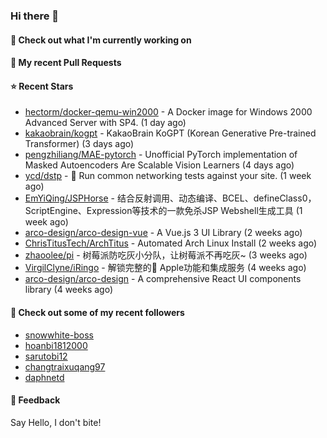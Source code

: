 ### Hi there 👋

#### 👷 Check out what I'm currently working on

#### 🔨 My recent Pull Requests


#### ⭐ Recent Stars

- [hectorm/docker-qemu-win2000](https://github.com/hectorm/docker-qemu-win2000) - A Docker image for Windows 2000 Advanced Server with SP4. (1 day ago)
- [kakaobrain/kogpt](https://github.com/kakaobrain/kogpt) - KakaoBrain KoGPT (Korean Generative Pre-trained Transformer) (3 days ago)
- [pengzhiliang/MAE-pytorch](https://github.com/pengzhiliang/MAE-pytorch) - Unofficial PyTorch implementation of Masked Autoencoders Are Scalable Vision Learners (4 days ago)
- [ycd/dstp](https://github.com/ycd/dstp) - 🧪 Run common networking tests against your site. (1 week ago)
- [EmYiQing/JSPHorse](https://github.com/EmYiQing/JSPHorse) - 结合反射调用、动态编译、BCEL、defineClass0，ScriptEngine、Expression等技术的一款免杀JSP Webshell生成工具 (1 week ago)
- [arco-design/arco-design-vue](https://github.com/arco-design/arco-design-vue) - A Vue.js 3 UI Library (2 weeks ago)
- [ChrisTitusTech/ArchTitus](https://github.com/ChrisTitusTech/ArchTitus) - Automated Arch Linux Install (2 weeks ago)
- [zhaoolee/pi](https://github.com/zhaoolee/pi) - 树莓派防吃灰小分队，让树莓派不再吃灰~ (3 weeks ago)
- [VirgilClyne/iRingo](https://github.com/VirgilClyne/iRingo) - 解锁完整的 Apple功能和集成服务 (4 weeks ago)
- [arco-design/arco-design](https://github.com/arco-design/arco-design) - A comprehensive React UI components library (4 weeks ago)

#### 👯 Check out some of my recent followers

- [snowwhite-boss](https://github.com/snowwhite-boss)
- [hoanbi1812000](https://github.com/hoanbi1812000)
- [sarutobi12](https://github.com/sarutobi12)
- [changtraixuqang97](https://github.com/changtraixuqang97)
- [daphnetd](https://github.com/daphnetd)

#### 💬 Feedback

Say Hello, I don't bite!